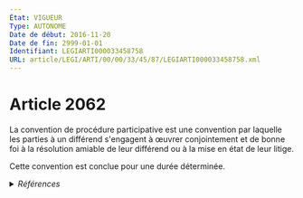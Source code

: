 ```yaml
---
État: VIGUEUR
Type: AUTONOME
Date de début: 2016-11-20
Date de fin: 2999-01-01
Identifiant: LEGIARTI000033458758
URL: article/LEGI/ARTI/00/00/33/45/87/LEGIARTI000033458758.xml
---
```


<h1>Article 2062</h1>

La convention de procédure participative est une convention par laquelle les
parties à un différend s'engagent à œuvrer conjointement et de bonne foi à la
résolution amiable de leur différend ou à la mise en état de leur litige.<br />

Cette convention est conclue pour une durée déterminée.


<details>
  <summary><em>Références</em></summary>

  <h2>Articles faisant référence à l'article</h2>
  
  <ul>
    <li>
      <a href="https://legal.tricoteuses.fr//redirection/LEGIARTI000033423916?vers=git&vers=legifrance">LOI n° 2016-1547 du 18 novembre 2016 de modernisation de la justice du XXIe siècle - article 9 ENTIEREMENT_MODIF</a> MODIFIE source
    </li>
  </ul>
  
  <h2>Références faites par l'article</h2>
  
  <ul>
    <li>
      1972-07-05 CODIFICATION source <a href="https://legal.tricoteuses.fr//redirection/JORFTEXT000000864834?vers=git&vers=legifrance">Loi n°72-626 du 5 juillet 1972 INSTITUANT UN JUGE DE L'EXECUTION ET RELATIVE A LA REFORME DE LA PROCEDURE CIVILE</a>
    </li>
    <li>
      2016-11-18 MODIFIE cible <a href="https://legal.tricoteuses.fr//redirection/LEGIARTI000033423916?vers=git&vers=legifrance">LOI n° 2016-1547 du 18 novembre 2016 de modernisation de la justice du XXIe siècle - article 9 ENTIEREMENT_MODIF</a>
    </li>
    <li>
      2999-01-01 CITATION cible <a href="https://legal.tricoteuses.fr//redirection/LEGIARTI000025181490?vers=git&vers=legifrance">Code de procédure civile - article 1542 AUTONOME VIGUEUR, en vigueur depuis le 2012-01-23</a>
    </li>
  </ul>
</details>
